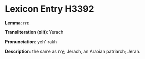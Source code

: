# Lexicon Entry H3392

**Lemma**: יֶרַח

**Transliteration (xlit)**: Yerach

**Pronunciation**: yeh'-rakh

**Description**:
the same as יֶרַח; Jerach, an Arabian patriarch; Jerah.
